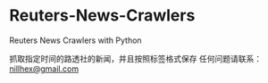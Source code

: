 Reuters-News-Crawlers
=====================

Reuters News Crawlers with Python

抓取指定时间的路透社的新闻，并且按照标签格式保存
任何问题请联系：nillhex@gmail.com

